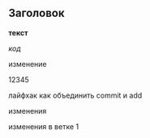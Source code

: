 ## Заголовок ##

__текст__

_код_

изменение

12345

лайфхак как объединить commit и add

изменения

изменения в ветке 1